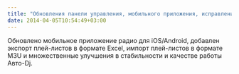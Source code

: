 ```yaml
---
title: "Обновления панели управления, мобильного приложения, исправление ошибок"
date: 2014-04-05T10:54:49+03:00
---
```


Обновлено мобильное приложение радио для iOS/Android, добавлен экспорт плей-листов в формате Excel, импорт плей-листов в формате M3U и множественные улучшения в стабильности и качестве работы Авто-Dj.